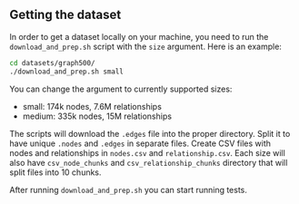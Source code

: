 ## Getting the dataset

In order to get a dataset locally on your machine, you need to run the `download_and_prep.sh` script with the `size` argument. Here is an example: 

```bash
cd datasets/graph500/ 
./download_and_prep.sh small 
```

You can change the argument to currently supported sizes: 
- small: 174k nodes, 7.6M relationships
- medium: 335k nodes, 15M relationships

The scripts will download the `.edges` file into the proper directory. Split it to have unique `.nodes` and `.edges` in separate files. Create CSV files with nodes and relationships in `nodes.csv` and `relationship.csv`. Each size will also have `csv_node_chunks` and `csv_relationship_chunks` directory that will split files into 10 chunks. 


After running `download_and_prep.sh` you can start running tests. 